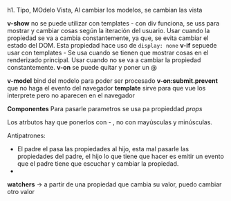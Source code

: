 h1. Tipo, MOdelo Vista, Al cambiar los modelos, se cambian las vista

**v-show** no se puede utilizar con templates - con div funciona, se uss para mostrar y cambiar cosas según la iteración del usuario. Usar cuando la propiedad se va a cambia constantemente, ya que, se evita cambiar el estado del DOM. Esta propiedad hace uso de `display: none`
**v-if** sepuede usar con templates - Se usa cuando se tienen que mostrar cosas en el renderizado principal. Usar cuando no se va a cambiar la propiedad constantemente.
**v-on** se puede quitar y poner un @

**v-model** bind del modelo  para poder ser procesado
**v-on:submit.prevent** que no haga el evento del navegador
**template** sirve para que vue los interprete pero no aparecen en el navegador

**Componentes** Para pasarle parametros se usa pa propieddad *props*

Los atrbutos hay que ponerlos con - , no con mayúsculas y minúsculas.

Antipatrones:
* El padre el pasa las propiedades al hijo, esta mal pasarle las propiedades del padre, el hijo lo que tiene que hacer es emitir un evento que el padre tiene que escuchar y cambiar la propiedad.
* 

**watchers** -> a partir de una propiedad que cambia su valor, puedo cambiar otro valor